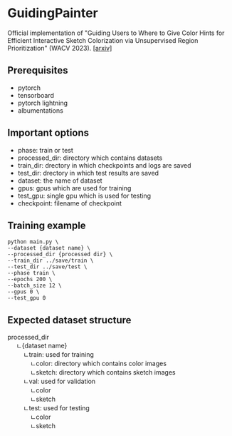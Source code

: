# GuidingPainter

Official implementation of "Guiding Users to Where to Give Color Hints for Efficient Interactive Sketch Colorization via Unsupervised Region Prioritization" (WACV 2023). [[arxiv]](https://arxiv.org/abs/2210.14270)

## Prerequisites
* pytorch
* tensorboard
* pytorch lightning
* albumentations

## Important options
* phase: train or test
* processed_dir: directory which contains datasets
* train_dir: drectory in which checkpoints and logs are saved
* test_dir: drectory in which test results are saved
* dataset: the name of dataset
* gpus: gpus which are used for training
* test_gpu: single gpu which is used for testing
* checkpoint: filename of checkpoint

## Training example
```
python main.py \
--dataset {dataset name} \
--processed_dir {processed dir} \
--train_dir ../save/train \
--test_dir ../save/test \
--phase train \
--epochs 200 \
--batch_size 12 \
--gpus 0 \
--test_gpu 0
```

## Expected dataset structure
processed_dir  
&nbsp;&nbsp;&nbsp;&nbsp; ㄴ{dataset name}  
&nbsp;&nbsp;&nbsp;&nbsp;&nbsp;&nbsp;&nbsp;&nbsp; ㄴtrain: used for training  
&nbsp;&nbsp;&nbsp;&nbsp;&nbsp;&nbsp;&nbsp;&nbsp;&nbsp;&nbsp;&nbsp;&nbsp; ㄴcolor: directory which contains color images  
&nbsp;&nbsp;&nbsp;&nbsp;&nbsp;&nbsp;&nbsp;&nbsp;&nbsp;&nbsp;&nbsp;&nbsp; ㄴsketch: directory which contains sketch images  
&nbsp;&nbsp;&nbsp;&nbsp;&nbsp;&nbsp;&nbsp;&nbsp; ㄴval: used for validation  
&nbsp;&nbsp;&nbsp;&nbsp;&nbsp;&nbsp;&nbsp;&nbsp;&nbsp;&nbsp;&nbsp;&nbsp; ㄴcolor  
&nbsp;&nbsp;&nbsp;&nbsp;&nbsp;&nbsp;&nbsp;&nbsp;&nbsp;&nbsp;&nbsp;&nbsp; ㄴsketch  
&nbsp;&nbsp;&nbsp;&nbsp;&nbsp;&nbsp;&nbsp;&nbsp; ㄴtest: used for testing  
&nbsp;&nbsp;&nbsp;&nbsp;&nbsp;&nbsp;&nbsp;&nbsp;&nbsp;&nbsp;&nbsp;&nbsp; ㄴcolor  
&nbsp;&nbsp;&nbsp;&nbsp;&nbsp;&nbsp;&nbsp;&nbsp;&nbsp;&nbsp;&nbsp;&nbsp; ㄴsketch  
